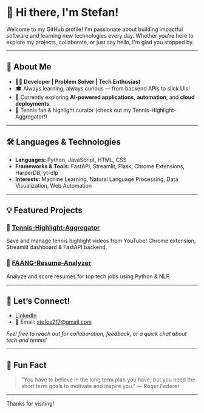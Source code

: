 # 👋 Hi there, I'm Stefan!

Welcome to my GitHub profile! I'm passionate about building impactful software and learning new technologies every day. Whether you're here to explore my projects, collaborate, or just say hello, I'm glad you stopped by.

---

## 🚀 About Me

- 🧑‍💻 **Developer | Problem Solver | Tech Enthusiast**
- 🎓 Always learning, always curious — from backend APIs to slick UIs!
- 🌱 Currently exploring **AI-powered applications**, **automation**, and **cloud deployments**.
- 🎾 Tennis fan & highlight curator (check out my Tennis-Highlight-Aggregator!)

---

## 🛠️ Languages & Technologies

- **Languages:** Python, JavaScript, HTML, CSS
- **Frameworks & Tools:** FastAPI, Streamlit, Flask, Chrome Extensions, HarperDB, yt-dlp
- **Interests:** Machine Learning, Natural Language Processing, Data Visualization, Web Automation

---

## 💡 Featured Projects

### 🎾 [Tennis-Highlight-Aggregator](https://github.com/stefos41/Tennis-Highlight-Aggregator)
Save and manage tennis highlight videos from YouTube! Chrome extension, Streamlit dashboard & FastAPI backend.

### 🤖 [FAANG-Resume-Analyzer](https://github.com/stefos41/FAANG-Resume-Analyzer)
Analyze and score resumes for top tech jobs using Python & NLP.

---

## 🤝 Let’s Connect!

- [LinkedIn](https://www.linkedin.com/in/your-linkedin/)
- 📧 Email: stefos217@gmail.com  

*Feel free to reach out for collaboration, feedback, or a quick chat about tech and tennis!*

---

## 🌟 Fun Fact

> "You have to believe in the long term plan you have, but you need the short term goals to motivate and inspire you." — Roger Federer

---

Thanks for visiting! 

<!--
**stefos41/stefos41** is a ✨ _special_ ✨ repository because its `README.md` (this file) appears on your GitHub profile.

Here are some ideas to get you started:

- 🔭 I’m currently working on ...
- 🌱 I’m currently learning ...
- 👯 I’m looking to collaborate on ...
- 🤔 I’m looking for help with ...
- 💬 Ask me about ...
- 📫 How to reach me: ...
- 😄 Pronouns: ...
- ⚡ Fun fact: ...
-->
